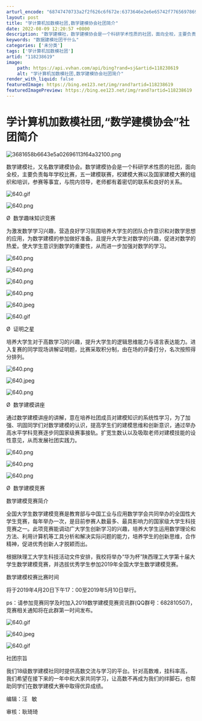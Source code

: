```yaml
---
arturl_encode: "68747470733a2f2f626c6f672e:6373646e2e6e65742f77656978696e5f34323133313335322f:61727469636c652f64657461696c732f313138323338363139"
layout: post
title: "学计算机加数模社团,数学建模协会社团简介"
date: 2022-08-09 12:20:57 +0800
description: "数学建模社，数学建模协会是一个科研学术性质的社团，面向全校，主要负责每年学校比赛，五"
keywords: "数据建模社团干什么"
categories: ['未分类']
tags: ['学计算机加数模社团']
artid: "118238619"
image:
    path: https://api.vvhan.com/api/bing?rand=sj&artid=118238619
    alt: "学计算机加数模社团,数学建模协会社团简介"
render_with_liquid: false
featuredImage: https://bing.ee123.net/img/rand?artid=118238619
featuredImagePreview: https://bing.ee123.net/img/rand?artid=118238619
---
```


# 学计算机加数模社团,“数学建模协会”社团简介

![3681658b6643e5a02696113f64a32100.png](https://i-blog.csdnimg.cn/blog_migrate/e13dcce3c6103d805578ab7dc399393e.jpeg)

数学建模社，又名数学建模协会。数学建模协会是一个科研学术性质的社团，面向全校，主要负责每年学校比赛，五一建模联赛，校建模大赛以及国家建模大赛的组织和培训，参赛等事宜，与院内领导，老师都有着密切的联系和良好的关系。

![640.gif](http://mmbiz-qpic-cn.weituibao.com/mmbiz_gif/VicLWGCsAolMhnMjVYV8F4OJmBnjcT287fq8ic3apP11joZgL45t9VHC2qRE9Ofbic5hURkXFSgjysDX1pUMJPlYg/640.gif)

![640.png](http://mmbiz-qpic-cn.weituibao.com/mmbiz_png/VicLWGCsAolMhnMjVYV8F4OJmBnjcT287Sfd1Cia4LIUo54wm74MFU3GHTroK2icTSgKTYuiaseRiaw5icqK13OtRsSQ/640.png)

Ø  数学趣味知识竞赛

为激发数学学习兴趣，营造良好学习氛围培养大学生的团队合作意识和对数学思想的应用，为数学建模的参加做好准备。且提升大学生对数学的兴趣，促进对数学的热爱。使大学生意识到数学的重要性，从而进一步加强对数学的学习。

![640.png](http://mmbiz-qpic-cn.weituibao.com/mmbiz_png/VicLWGCsAolMhnMjVYV8F4OJmBnjcT287SUX0QAS8u06WticNssAuACYmCDrfDbuRRvW2zeOP8Z8P4MRUDB61wiaw/640.png)

![640.png](http://mmbiz-qpic-cn.weituibao.com/mmbiz_png/VicLWGCsAolMhnMjVYV8F4OJmBnjcT287uXGdqTbIK88w2OUuJjZU3ibneTnoxdeSD6tlqwdicFftQBZLZmAyCGhg/640.png)

![640.png](http://mmbiz-qpic-cn.weituibao.com/mmbiz_png/VicLWGCsAolMhnMjVYV8F4OJmBnjcT287Rh2PUuIoqkictKxia7zw5K21hSvMof49MdCd5QT697nicy6PdWic3nvKFQ/640.png)

![640.png](http://mmbiz-qpic-cn.weituibao.com/mmbiz_png/VicLWGCsAolMhnMjVYV8F4OJmBnjcT287t32wvlsRvdH3VuZSG3OVS4sUXBKu9AGaspCPz9CBC3RmYahep5KRQg/640.png)

![640.jpeg](http://mmbiz-qpic-cn.weituibao.com/mmbiz_jpg/VicLWGCsAolMhnMjVYV8F4OJmBnjcT287O1BW4RRZWc1H2oXZgfGLhyeGw8CJgibiazpJrJ8hrUibQIgiaEXbRxvShw/640.jpeg)

![640.gif](http://mmbiz-qpic-cn.weituibao.com/mmbiz_gif/VicLWGCsAolMhnMjVYV8F4OJmBnjcT287scFM9e00TXmX7cFOTpNAUGUZqfT9A340l1Nt3byhk0qkaOpOaZTRAQ/640.gif)

Ø  证明之星

培养大学生对于高数学习的兴趣，提升大学生的逻辑思维能力与语言表达能力。进入复赛的同学现场讲解证明题，比赛采取积分制，由在场的评委打分，名次按照得分排列。

![640.png](http://mmbiz-qpic-cn.weituibao.com/mmbiz_png/VicLWGCsAolMhnMjVYV8F4OJmBnjcT287Sk9OcdloMfDL9RmMI39mQUoU6gjGtDGmjnPgqgSnSicVibVhRzRYE6nA/640.png)

![640.jpeg](http://mmbiz-qpic-cn.weituibao.com/mmbiz_jpg/VicLWGCsAolMhnMjVYV8F4OJmBnjcT287owZFfuTtIjiampbYicibziaib6ctudPcfFTrQP7k9HITicxqolRBKsw3V5dQ/640.jpeg)

![640.png](http://mmbiz-qpic-cn.weituibao.com/mmbiz_png/VicLWGCsAolMhnMjVYV8F4OJmBnjcT287nY9e0gIDj5vWlUzIEgmg3FK2ibqia3kv5bZ2Dtl5fFfgA8YFj8H87RicQ/640.png)

Ø  数学建模讲座

通过数学建模讲座的讲解，意在培养社团成员对建模知识的系统性学习，为了加强、巩固同学们对数学建模的认识，提高学生们的建模思维和创新意识，通过举办高水平学科竞赛逐步同国家级赛事接轨。扩宽生数认以及吸取老师对建模技能的设性意见，从而发展社团实践力。

![640.png](http://mmbiz-qpic-cn.weituibao.com/mmbiz_png/VicLWGCsAolMhnMjVYV8F4OJmBnjcT287ic2Rfb0Be18ViceQ3YN1kibDJWlIJnicBNFiaxsuic6xSKJIeJSia8v9BAREg/640.png)

![640.png](http://mmbiz-qpic-cn.weituibao.com/mmbiz_png/VicLWGCsAolMhnMjVYV8F4OJmBnjcT2873RicdSSp5yD4hMdCf5TZozNmZFmkUVPBWXuWfBhb29mc8icJ30B1sE5A/640.png)

![640.png](http://mmbiz-qpic-cn.weituibao.com/mmbiz_png/VicLWGCsAolMhnMjVYV8F4OJmBnjcT287UdZv6QTaxIm1lKFvpofGiahAic7h0zKbjdJZ6hM1fT7p64lfQbemBTmQ/640.png)

Ø  数学建模竞赛

数学建模竞赛简介

全国大学生数学建模竞赛是教育部与中国工业与应用数学学会共同举办的全国性大学生竞赛，每年举办一次，是目前参赛人数最多、最具影响力的国家级大学生科技竞赛之一。此项竞赛能调动广大学生创新学习的兴趣，培养大学生运用数学理论和方法、利用计算机等工具分析和解决实际问题的能力，培养学生的创新思维，合作精神，促进优秀创新人才脱颖而出。

根据陕理工大学生科技活动文件安排，我校将举办“华为杯”陕西理工大学第十届大学生数学建模竞赛，并选拔优秀学生参加2019年全国大学生数学建模竞赛。

数学建模校赛比赛时间

将于2019年4月20日下午17：00至2019年5月10日举行。

ps：请参加竞赛同学及时加入2019数学建模竞赛资讯群(QQ群号：682810507)，竞赛相关通知将在此群第一时间发布。

![640.gif](http://mmbiz-qpic-cn.weituibao.com/mmbiz_gif/VicLWGCsAolMhnMjVYV8F4OJmBnjcT287kcBtnibfs6uBfSic5vdd5uyHkicAFzpwEsJaUbiaZFwEic2kvsMpujeKCwA/640.gif)

![640.jpeg](http://mmbiz-qpic-cn.weituibao.com/mmbiz_jpg/VicLWGCsAolMhnMjVYV8F4OJmBnjcT287MSQnDibTib3H5picEszpJZBxAKYmTlNudq6zJqhRLdzVObIBib9ByeLw6Q/640.jpeg)

![640.gif](http://mmbiz-qpic-cn.weituibao.com/mmbiz_gif/VicLWGCsAolMhnMjVYV8F4OJmBnjcT287jny5S93anONssVnnPz5WGNGQ1W1eyjdqckPYzArKypg5LAURaRauYQ/640.gif)

社团宗旨

我们18级数学建模社同时提供高数交流与学习的平台。针对高数难，挂科率高，我们希望在接下来的一年中和大家共同学习，让高数不再成为我们的绊脚石，也帮助同学们在数学建模大赛中取得优异成绩。

编辑：汪   敏

审核：耿琦琦